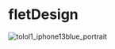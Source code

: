 # fletDesign
![tolol1_iphone13blue_portrait](https://user-images.githubusercontent.com/52072811/202398229-a9cf47ba-217f-41cf-87e1-615daac5322c.png)

